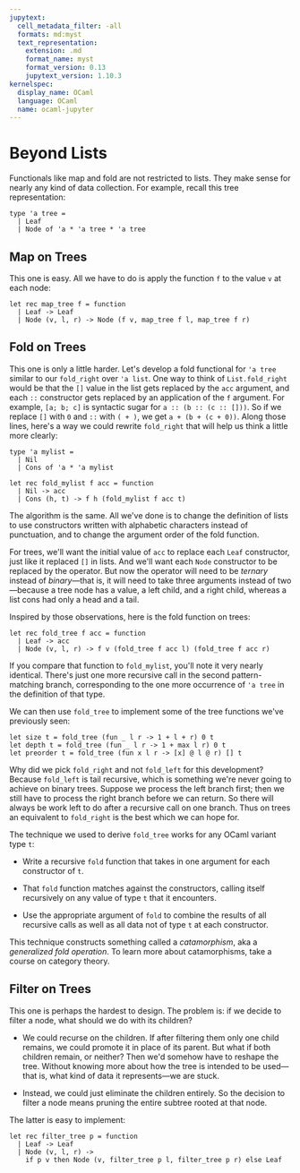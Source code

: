 ```yaml
---
jupytext:
  cell_metadata_filter: -all
  formats: md:myst
  text_representation:
    extension: .md
    format_name: myst
    format_version: 0.13
    jupytext_version: 1.10.3
kernelspec:
  display_name: OCaml
  language: OCaml
  name: ocaml-jupyter
---
```


# Beyond Lists

Functionals like map and fold are not restricted to lists. They make sense for
nearly any kind of data collection. For example, recall this tree
representation:

```{code-cell} ocaml
type 'a tree =
  | Leaf
  | Node of 'a * 'a tree * 'a tree
```

## Map on Trees

This one is easy.  All we have to do is apply the function `f` to the
value `v` at each node:

```{code-cell} ocaml
let rec map_tree f = function
  | Leaf -> Leaf
  | Node (v, l, r) -> Node (f v, map_tree f l, map_tree f r)
```

## Fold on Trees

This one is only a little harder. Let's develop a fold functional for `'a tree`
similar to our `fold_right` over `'a list`. One way to think of
`List.fold_right` would be that the `[]` value in the list gets replaced by the
`acc` argument, and each `::` constructor gets replaced by an application of the
`f` argument. For example, `[a; b; c]` is syntactic sugar for
`a :: (b :: (c :: []))`. So if we replace `[]` with `0` and `::` with `( + )`,
we get `a + (b + (c + 0))`. Along those lines, here's a way we could rewrite
`fold_right` that will help us think a little more clearly:

```{code-cell} ocaml
type 'a mylist =
  | Nil
  | Cons of 'a * 'a mylist

let rec fold_mylist f acc = function
  | Nil -> acc
  | Cons (h, t) -> f h (fold_mylist f acc t)
```

The algorithm is the same. All we've done is to change the definition of lists
to use constructors written with alphabetic characters instead of punctuation,
and to change the argument order of the fold function.

For trees, we'll want the initial value of `acc` to replace each `Leaf`
constructor, just like it replaced `[]` in lists. And we'll want each `Node`
constructor to be replaced by the operator. But now the operator will need to be
*ternary* instead of *binary*&mdash;that is, it will need to take three
arguments instead of two&mdash;because a tree node has a value, a left child,
and a right child, whereas a list cons had only a head and a tail.

Inspired by those observations, here is the fold function on trees:
```{code-cell} ocaml
let rec fold_tree f acc = function
  | Leaf -> acc
  | Node (v, l, r) -> f v (fold_tree f acc l) (fold_tree f acc r)
```
If you compare that function to `fold_mylist`, you'll note it very nearly
identical. There's just one more recursive call in the second pattern-matching
branch, corresponding to the one more occurrence of `'a tree` in the definition
of that type.

We can then use `fold_tree` to implement some of the tree functions we've
previously seen:
```{code-cell} ocaml
let size t = fold_tree (fun _ l r -> 1 + l + r) 0 t
let depth t = fold_tree (fun _ l r -> 1 + max l r) 0 t
let preorder t = fold_tree (fun x l r -> [x] @ l @ r) [] t
```

Why did we pick `fold_right` and not `fold_left` for this development? Because
`fold_left` is tail recursive, which is something we're never going to achieve
on binary trees. Suppose we process the left branch first; then we still have to
process the right branch before we can return. So there will always be work left
to do after a recursive call on one branch. Thus on trees an equivalent to
`fold_right` is the best which we can hope for.

The technique we used to derive `fold_tree` works for any OCaml variant type
`t`:

* Write a recursive `fold` function that takes in one argument for each
  constructor of `t`.

* That `fold` function matches against the constructors, calling itself
  recursively on any value of type `t` that it encounters.

* Use the appropriate argument of `fold` to combine the results of all recursive
  calls as well as all data not of type `t` at each constructor.

This technique constructs something called a *catamorphism*, aka a *generalized
fold operation*. To learn more about catamorphisms, take a course on category
theory.

## Filter on Trees

This one is perhaps the hardest to design.  The problem is: if we decide
to filter a node, what should we do with its children?

- We could recurse on the children. If after filtering them only one child
  remains, we could promote it in place of its parent. But what if both children
  remain, or neither? Then we'd somehow have to reshape the tree. Without
  knowing more about how the tree is intended to be used&mdash;that is, what
  kind of data it represents&mdash;we are stuck.

- Instead, we could just eliminate the children entirely. So the decision
  to filter a node means pruning the entire subtree rooted at that node.

The latter is easy to implement:

```{code-cell} ocaml
let rec filter_tree p = function
  | Leaf -> Leaf
  | Node (v, l, r) ->
    if p v then Node (v, filter_tree p l, filter_tree p r) else Leaf
```

